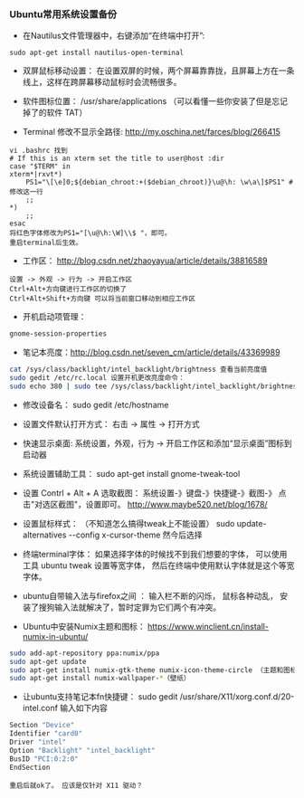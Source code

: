 ### Ubuntu常用系统设置备份

* 在Nautilus文件管理器中，右键添加“在终端中打开”:
```
sudo apt-get install nautilus-open-terminal
```

* 双屏鼠标移动设置： 在设置双屏的时候，两个屏幕靠靠拢，且屏幕上方在一条线上，这样在跨屏幕移动鼠标时会流畅很多。

* 软件图标位置： /usr/share/applications （可以看懂一些你安装了但是忘记掉了的软件 TAT） 

* Terminal 修改不显示全路径: http://my.oschina.net/farces/blog/266415
```
vi .bashrc 找到
# If this is an xterm set the title to user@host :dir
case "$TERM" in
xterm*|rxvt*)
    PS1="\[\e]0;${debian_chroot:+($debian_chroot)}\u@\h: \w\a\]$PS1" # 修改这一行
    ;;
*)
    ;;
esac
将红色字体修改为PS1="[\u@\h:\W]\\$ "，即可。
重启terminal后生效。
```

* 工作区： http://blog.csdn.net/zhaoyayua/article/details/38816589
```
设置 -> 外观 -> 行为 -> 开启工作区
Ctrl+Alt+方向键进行工作区的切换了
Ctrl+Alt+Shift+方向键 可以将当前窗口移动到相应工作区
```

* 开机启动项管理：
```bash
gnome-session-properties
```

* 笔记本亮度：http://blog.csdn.net/seven_cm/article/details/43369989
```bash
cat /sys/class/backlight/intel_backlight/brightness 查看当前亮度值
sudo gedit /etc/rc.local 设置开机更改亮度命令：
sudo echo 380 | sudo tee /sys/class/backlight/intel_backlight/brightness
```

* 修改设备名： sudo gedit /etc/hostname

* 设置文件默认打开方式： 右击 -> 属性 -> 打开方式

* 快速显示桌面:  系统设置，外观，行为 -> 开启工作区和添加“显示桌面”图标到启动器

* 系统设置辅助工具： sudo apt-get install gnome-tweak-tool

* 设置 Contrl + Alt + A 选取截图： 系统设置-》键盘-》快捷键-》截图-》 点击"对选区截图"，设置即可。 http://www.maybe520.net/blog/1678/

* 设置鼠标样式： （不知道怎么搞得tweak上不能设置） sudo update-alternatives --config x-cursor-theme 然今后选择

* 终端terminal字体： 如果选择字体的时候找不到我们想要的字体， 可以使用工具 ubuntu tweak 设置等宽字体， 然后在终端中使用默认字体就是这个等宽字体。

* ubuntu自带输入法与firefox之间 ： 输入栏不断的闪烁， 鼠标各种动乱， 安装了搜狗输入法就解决了，暂时定罪为它们两个有冲突。

* Ubuntu中安装Numix主题和图标： https://www.winclient.cn/install-numix-in-ubuntu/
```bash
sudo add-apt-repository ppa:numix/ppa
sudo apt-get update
sudo apt-get install numix-gtk-theme numix-icon-theme-circle （主题和图标）
sudo apt-get install numix-wallpaper-*（壁纸）
```

* 让ubuntu支持笔记本fn快捷键： sudo gedit /usr/share/X11/xorg.conf.d/20-intel.conf 输入如下内容
```bash
Section "Device"
Identifier "card0"
Driver "intel"
Option "Backlight" "intel_backlight"
BusID "PCI:0:2:0"
EndSection
```
	重启后就ok了。 应该是仅针对 X11 驱动？
